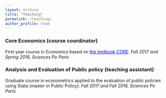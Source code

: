 ```yaml
---
layout: archive
title: "Teaching"
permalink: /teaching/
author_profile: true
---
```


### Core Economics (course coordinator)
First year course in Economics based on <a href='http://www.core-econ.org/' style="color:blue">the textbook CORE</a>. <i> Fall 2017 and Spring 2016, Sciences Po Paris </i>

### Analysis and Evaluation of Public policy (teaching assistant)
Graduate course in econometrics applied to the evaluation of public policies using Stata (master in Public Policy). <i> Fall 2017 and Fall 2016, <i>Sciences Po Paris </i>
